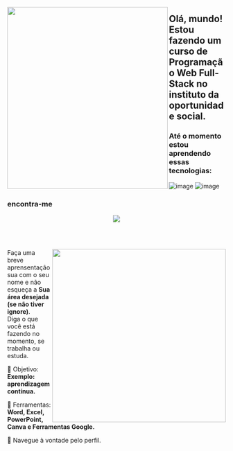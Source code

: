 <img align="left" src= "https://github.com/Giovannacastro18/Giovannacastro18/assets/146981860/e4045f43-f2b3-4b53-9b07-8c82f1f54f32"
width="370px" height="420px">

## Olá, mundo! Estou fazendo um curso de Programação Web Full-Stack no instituto da oportunidade social.
### Até o momento estou aprendendo essas tecnologias:
![image](https://github.com/Giovannacastro18/Giovannacastro18/assets/146981860/5198dd8d-e4ab-4fd4-b4e3-3113878e4454)
![image](https://github.com/Giovannacastro18/Giovannacastro18/assets/146981860/60cd30f9-f908-4981-968c-5d148d67a83d)


### encontra-me



<div align="center"> 

  
 <a href="https://github.com/Giovannacastro18/github-readme-stats"><img align="center" src="https://github-readme-stats.vercel.app/api/top-langs/?username=Giovannacastro18&layout=compact&theme=dark&hide_border=true" /></a> 





</img>

</div>

<br> <br>

<img src="https://raw.githubusercontent.com/MicaelliMedeiros/micaellimedeiros/master/image/computer-illustration.png" min-width="400px" max-width="400px" width="400px" align="right">

<p align="left"> 
  Faça uma breve aprensentação sua com o seu nome e não esqueça a <strong>Sua área desejada (se não tiver ignore)</strong>. <br>
  Diga o que você está fazendo no momento, se trabalha ou estuda.
</p>

<p align="left">
 
  🦄 Objetivo: **Exemplo: aprendizagem contínua.**
</p>

<p align="left">
</p>

  💼 Ferramentas:  **Word, Excel, PowerPoint, Canva e Ferramentas Google.**


<p align="left">
  💌 Navegue à vontade pelo perfil.
</p>












</img>
